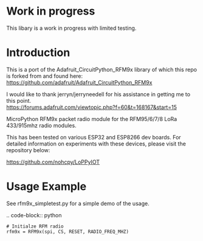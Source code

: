 Work in progress
============
This libary is a work in progress with limited testing.  

Introduction
============

This is a port of the Adafruit_CircuitPython_RFM9x library of which this repo is forked from and found here:
https://github.com/adafruit/Adafruit_CircuitPython_RFM9x

I would like to thank jerryn/jerryneedell for his assistance in getting me to this point.<br/>
https://forums.adafruit.com/viewtopic.php?f=60&t=168167&start=15

MicroPython RFM9x packet radio module for the RFM95/6/7/8 LoRa 433/915mhz radio modules.

This has been tested on various ESP32 and ESP8266 dev boards.  For detailed information on experiments with these devices, please visit the repository below:

https://github.com/nohcpy/LoPPyIOT


Usage Example
=============
See rfm9x_simpletest.py for a simple demo of the usage.

.. code-block:: python

    # Initialze RFM radio
    rfm9x = RFM9x(spi, CS, RESET, RADIO_FREQ_MHZ)
